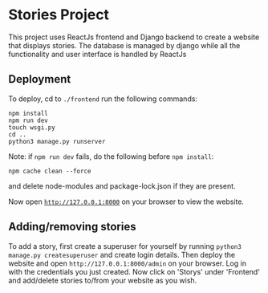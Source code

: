 <h1>Stories Project</h1>
This project uses ReactJs frontend and Django backend to create a website that displays stories. The database is managed by django while all the functionality and user interface is handled by ReactJs
<h2>Deployment</h2>
To deploy, cd to <code>./frontend</code> run the following commands:
<pre><code>npm install
npm run dev
touch wsgi.py
cd ..
python3 manage.py runserver
</code></pre> 

Note: if <code>npm run dev</code> fails, do the following before <code>npm install</code>:
<pre><code>npm cache clean --force
</code></pre> 
and delete node-modules and package-lock.json if they are present.

Now open <code>http://127.0.0.1:8000</code> on your browser to view the website.

<h2>Adding/removing stories</h2>
To add a story, first create a superuser for yourself by running 
<code>python3 manage.py createsuperuser</code> and create login details. Then deploy the website and open <code>http://127.0.0.1:8000/admin</code> on your browser. Log in with the credentials you just created. 
Now click on 'Storys' under 'Frontend' and add/delete stories to/from your website as you wish.
